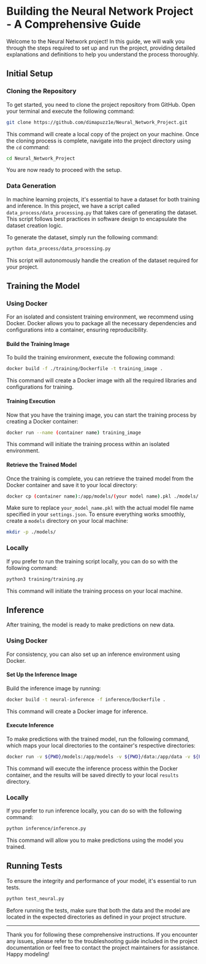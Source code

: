# Building the Neural Network Project - A Comprehensive Guide

Welcome to the Neural Network project! In this guide, we will walk you through the steps required to set up and run the project, providing detailed explanations and definitions to help you understand the process thoroughly.

## Initial Setup

### Cloning the Repository

To get started, you need to clone the project repository from GitHub. Open your terminal and execute the following command:

```bash
git clone https://github.com/dimapuzz1e/Neural_Network_Project.git
```

This command will create a local copy of the project on your machine. Once the cloning process is complete, navigate into the project directory using the `cd` command:

```bash
cd Neural_Network_Project
```

You are now ready to proceed with the setup.

### Data Generation

In machine learning projects, it's essential to have a dataset for both training and inference. In this project, we have a script called `data_process/data_processing.py` that takes care of generating the dataset. This script follows best practices in software design to encapsulate the dataset creation logic.

To generate the dataset, simply run the following command:

```bash
python data_process/data_processing.py
```

This script will autonomously handle the creation of the dataset required for your project.

## Training the Model

### Using Docker

For an isolated and consistent training environment, we recommend using Docker. Docker allows you to package all the necessary dependencies and configurations into a container, ensuring reproducibility.

#### Build the Training Image

To build the training environment, execute the following command:

```bash
docker build -f ./training/Dockerfile -t training_image .
```

This command will create a Docker image with all the required libraries and configurations for training.

#### Training Execution

Now that you have the training image, you can start the training process by creating a Docker container:

```bash
docker run --name (container name) training_image
```

This command will initiate the training process within an isolated environment.

#### Retrieve the Trained Model

Once the training is complete, you can retrieve the trained model from the Docker container and save it to your local directory:

```bash
docker cp (container name):/app/models/(your model name).pkl ./models/
```

Make sure to replace `your_model_name.pkl` with the actual model file name specified in your `settings.json`. To ensure everything works smoothly, create a `models` directory on your local machine:

```bash
mkdir -p ./models/
```

### Locally

If you prefer to run the training script locally, you can do so with the following command:

```bash
python3 training/training.py
```

This command will initiate the training process on your local machine.

## Inference

After training, the model is ready to make predictions on new data.

### Using Docker

For consistency, you can also set up an inference environment using Docker.

#### Set Up the Inference Image

Build the inference image by running:

```bash
docker build -t neural-inference -f inference/Dockerfile .
```

This command will create a Docker image for inference.

#### Execute Inference

To make predictions with the trained model, run the following command, which maps your local directories to the container's respective directories:

```bash
docker run -v ${PWD}/models:/app/models -v ${PWD}/data:/app/data -v ${PWD}/results:/app/results neural-inference
```

This command will execute the inference process within the Docker container, and the results will be saved directly to your local `results` directory.

### Locally

If you prefer to run inference locally, you can do so with the following command:

```bash
python inference/inference.py
```

This command will allow you to make predictions using the model you trained.

## Running Tests

To ensure the integrity and performance of your model, it's essential to run tests.

```bash
python test_neural.py
```

Before running the tests, make sure that both the data and the model are located in the expected directories as defined in your project structure.

---

Thank you for following these comprehensive instructions. If you encounter any issues, please refer to the troubleshooting guide included in the project documentation or feel free to contact the project maintainers for assistance. Happy modeling!
